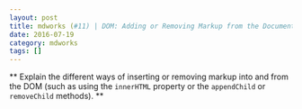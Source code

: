 ```yaml
---
layout: post
title: mdworks (#11) | DOM: Adding or Removing Markup from the Document [Article]
date: 2016-07-19
category: mdworks
tags: []
---
```


** Explain the different ways of inserting or removing markup into and from the DOM (such as using the `innerHTML` property or the `appendChild` or `removeChild` methods). **

